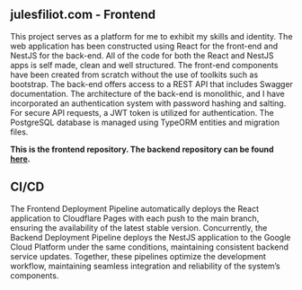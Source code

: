 ## julesfiliot.com - Frontend

This project serves as a platform for me to exhibit my skills and identity. The web application has been constructed using React for the front-end and NestJS for the back-end. All of the code for both the React and NestJS apps is self made, clean and well structured. The front-end components have been created from scratch without the use of toolkits such as bootstrap. The back-end offers access to a REST API that includes Swagger documentation. The architecture of the back-end is monolithic, and I have incorporated an authentication system with password hashing and salting. For secure API requests, a JWT token is utilized for authentication. The PostgreSQL database is managed using TypeORM entities and migration files.

**This is the frontend repository. The backend repository can be found [here](https://github.com/JulesFiliot/jules-filiot-back).**

## CI/CD

The Frontend Deployment Pipeline automatically deploys the React application to Cloudflare Pages with each push to the main branch, ensuring the availability of the latest stable version. Concurrently, the Backend Deployment Pipeline deploys the NestJS application to the Google Cloud Platform under the same conditions, maintaining consistent backend service updates. Together, these pipelines optimize the development workflow, maintaining seamless integration and reliability of the system’s components.